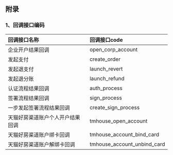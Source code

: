 ## 附录

### 1、回调接口编码
| 回调接口名称 | 回调接口code |
| :---- | :---- |
| 企业开户结果回调   | open_corp_account |
| 发起支付   | create_order |
| 发起退支付   | launch_revert |
| 发起退分账   | launch_refund |
| 认证流程结果回调   | auth_process |
| 签署流程结果回调   | sign_process |
| 一步发起签署流程结果回调   | create_sign_process |
| 天猫好房渠道账户个人开户结果回调   | tmhouse_open_account |
| 天猫好房渠道账户绑卡回调   | tmhouse_account_bind_card |
| 天猫好房渠道账户解绑卡回调   | tmhouse_account_unbind_card |


